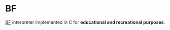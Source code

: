# BF

[BF](https://en.wikipedia.org/wiki/Brainfuck) interpreter implemented in C for
**educational and recreational purposes**.
